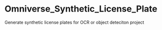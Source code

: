 # Omniverse_Synthetic_License_Plate
Generate synthetic license plates for OCR or object deteciton project
